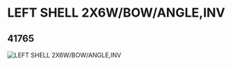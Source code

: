 # LEFT SHELL 2X6W/BOW/ANGLE,INV
## 41765
![LEFT SHELL 2X6W/BOW/ANGLE,INV](https://lc-www-live-s.legocdn.com/media/bricks/5/2/4161275.jpg)
